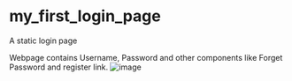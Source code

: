 # my_first_login_page
A static login page

Webpage contains Username, Password and other components like Forget Password and register link.
![image](https://github.com/harikrishhnan/my_first_login_page/assets/120176900/54c3d9b2-ec22-4296-ab4e-977df72cbd14)
